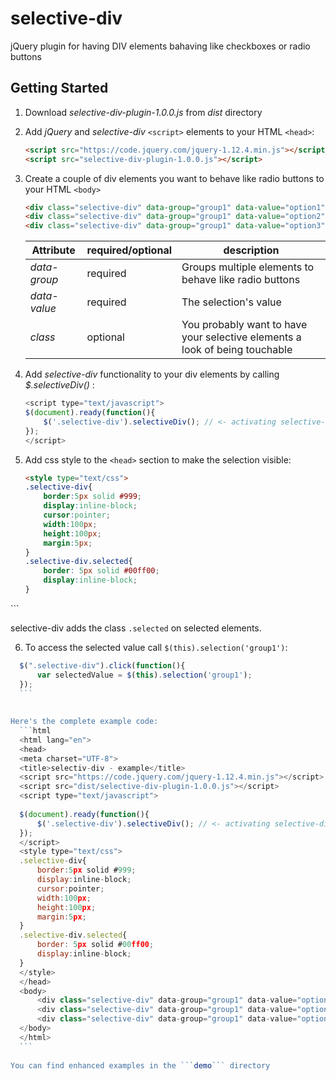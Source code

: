 # selective-div
jQuery plugin for having DIV elements bahaving like checkboxes or radio buttons 
## Getting Started
1. Download *selective-div-plugin-1.0.0.js* from *dist* directory

2. Add *jQuery* and *selective-div* ```<script>``` elements to your HTML ```<head>```: 
    ```html
    <script src="https://code.jquery.com/jquery-1.12.4.min.js"></script>
    <script src="selective-div-plugin-1.0.0.js"></script>
    ```
3. Create a couple of div elements you want to behave like radio buttons to your HTML ```<body>```
    ```html
    <div class="selective-div" data-group="group1" data-value="option1">Option #1</div>
    <div class="selective-div" data-group="group1" data-value="option2">Option #2</div>
    <div class="selective-div" data-group="group1" data-value="option3">Option #3</div>
    ```
    
    Attribute | required/optional | description
    --------- | ----------------- | -----------
    *data-group* | required | Groups multiple elements to behave like radio buttons
    *data-value* | required | The selection's value
    *class* | optional | You probably want to have your selective elements a look of being touchable 
    
4. Add *selective-div* functionality to your div elements by calling *$.selectiveDiv()* :
    ```javaScript
    <script type="text/javascript">
    $(document).ready(function(){
		$('.selective-div').selectiveDiv(); // <- activating selective-div on your DIV elements
	});
    </script>
	```
5. Add css style to the ```<head>``` section to make the selection visible:
    ```html
    <style type="text/css">
	.selective-div{
		border:5px solid #999;
		display:inline-block;
		cursor:pointer;
		width:100px;
		height:100px;
		margin:5px;
	}
	.selective-div.selected{
		border: 5px solid #00ff00;
		display:inline-block;
	}
</style>
    ```
    
  selective-div adds the class ```.selected``` on selected elements.
  
  6. To access the selected value call ```$(this).selection('group1')```:
  ```javascript
    $(".selective-div").click(function(){
        var selectedValue = $(this).selection('group1');
    });
    ```
    
    
Here's the complete example code:
    ```html
    <html lang="en">
    <head>
    <meta charset="UTF-8">
    <title>selectiv-div - example</title>
    <script src="https://code.jquery.com/jquery-1.12.4.min.js"></script>
    <script src="dist/selective-div-plugin-1.0.0.js"></script>
    <script type="text/javascript">
    
    $(document).ready(function(){
    	$('.selective-div').selectiveDiv(); // <- activating selective-div on your DIV elements
    });
    </script>
    <style type="text/css">
    .selective-div{
    	border:5px solid #999;
    	display:inline-block;
    	cursor:pointer;
    	width:100px;
    	height:100px;
    	margin:5px;
    }
    .selective-div.selected{
    	border: 5px solid #00ff00;
    	display:inline-block;
    }
    </style>
    </head>
    <body>
        <div class="selective-div" data-group="group1" data-value="option1">Option #1</div>
        <div class="selective-div" data-group="group1" data-value="option2">Option #2</div>
        <div class="selective-div" data-group="group1" data-value="option3">Option #3</div>
    </body>
    </html>
    ```
    
You can find enhanced examples in the ```demo``` directory
